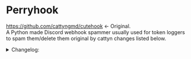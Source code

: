 # Perryhook
https://github.com/cattyngmd/cutehook <- Original. <br>
A Python made Discord webhook spammer usually used for token loggers to spam them/delete them original by cattyn changes listed below.<br>

  <details> <br>
  <summary>Changelog:</summary> <br>
  Avatar is now changable instead of being hardcoded.
  Fixed the username option not working.
  Changed the logo it prints.
  Reformatted a little.
  Added a rate limiting system to spam (theoretically) forever until they either delete the webhook or u do.
  </details> <br>
